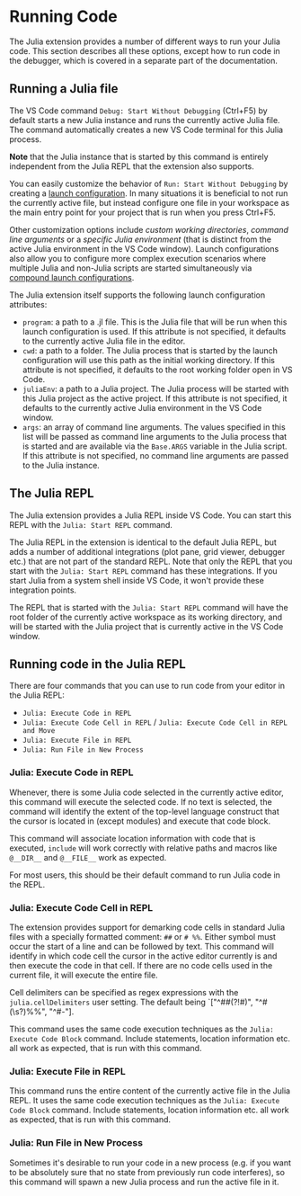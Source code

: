 # Running Code

The Julia extension provides a number of different ways to run your Julia code. This section describes all these options, except how to run code in the debugger, which is covered in a separate part of the documentation.

## Running a Julia file

The VS Code command `Debug: Start Without Debugging` (Ctrl+F5) by default starts a new Julia instance and runs the currently active Julia file. The command automatically creates a new VS Code terminal for this Julia process.

**Note** that the Julia instance that is started by this command is entirely independent from the Julia REPL that the extension also supports.

You can easily customize the behavior of `Run: Start Without Debugging` by creating a [launch configuration](https://code.visualstudio.com/docs/editor/debugging#_launch-configurations). In many situations it is beneficial to not run the currently active file, but instead configure one file in your workspace as the main entry point for your project that is run when you press Ctrl+F5.

Other customization options include *custom working directories*, *command line arguments* or a *specific Julia environment* (that is distinct from the active Julia environment in the VS Code window). Launch configurations also allow you to configure more complex execution scenarios where multiple Julia and non-Julia scripts are started simultaneously via [compound launch configurations](https://code.visualstudio.com/docs/editor/debugging#_compound-launch-configurations).

The Julia extension itself supports the following launch configuration attributes:

- `program`: a path to a .jl file. This is the Julia file that will be run when this launch configuration is used. If this attribute is not specified, it defaults to the currently active Julia file in the editor.
- `cwd`: a path to a folder. The Julia process that is started by the launch configuration will use this path as the initial working directory. If this attribute is not specified, it defaults to the root working folder open in VS Code.
- `juliaEnv`: a path to a Julia project. The Julia process will be started with this Julia project as the active project. If this attribute is not specified, it defaults to the currently active Julia environment in the VS Code window.
- `args`: an array of command line arguments. The values specified in this list will be passed as command line arguments to the Julia process that is started and are available via the `Base.ARGS` variable in the Julia script. If this attribute is not specified, no command line arguments are passed to the Julia instance.

## The Julia REPL

The Julia extension provides a Julia REPL inside VS Code. You can start this REPL with the `Julia: Start REPL` command.

The Julia REPL in the extension is identical to the default Julia REPL, but adds a number of additional integrations (plot pane, grid viewer, debugger etc.) that are not part of the standard REPL. Note that only the REPL that you start with the `Julia: Start REPL` command has these integrations. If you start Julia from a system shell inside VS Code, it won't provide these integration points.

The REPL that is started with the `Julia: Start REPL` command will have the root folder of the currently active workspace as its working directory, and will be started with the Julia project that is currently active in the VS Code window.

## Running code in the Julia REPL

There are four commands that you can use to run code from your editor in the Julia REPL:

- `Julia: Execute Code in REPL`
- `Julia: Execute Code Cell in REPL` / `Julia: Execute Code Cell in REPL and Move`
- `Julia: Execute File in REPL`
- `Julia: Run File in New Process`

### Julia: Execute Code in REPL

Whenever, there is some Julia code selected in the currently active editor, this command will execute the selected code. If no text is selected, the command will identify the extent of the top-level language construct that the cursor is located in (except modules) and execute that code block.

This command will associate location information with code that is executed, `include` will work correctly with relative paths and macros like `@__DIR__` and `@__FILE__` work as expected.

For most users, this should be their default command to run Julia code in the REPL.

### Julia: Execute Code Cell in REPL

The extension provides support for demarking code cells in standard Julia files with a specially formatted comment: `##` or `# %%`. Either symbol must occur the start of a line and can be followed by text. This command will identify in which code cell the cursor in the active editor currently is and then execute the code in that cell. If there are no code cells used in the current file, it will execute the entire file.

Cell delimiters can be specified as regex expressions with the `julia.cellDelimiters` user setting. The default being `["^##(?!#)", "^#(\\s?)%%", "^#-"].

This command uses the same code execution techniques as the `Julia: Execute Code Block` command. Include statements, location information etc. all work as expected, that is run with this command.

### Julia: Execute File in REPL

This command runs the entire content of the currently active file in the Julia REPL. It uses the same code execution techniques as the `Julia: Execute Code Block` command. Include statements, location information etc. all work as expected, that is run with this command.

### Julia: Run File in New Process

Sometimes it's desirable to run your code in a new process (e.g. if you want to be absolutely sure that no state from previously run code interferes), so this command will spawn a new Julia process and run the active file in it.
